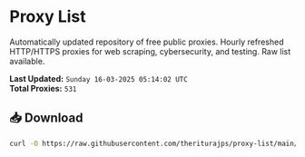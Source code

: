 # Proxy List

Automatically updated repository of free public proxies. Hourly refreshed HTTP/HTTPS proxies for web scraping, cybersecurity, and testing. Raw list available.

**Last Updated:** `Sunday 16-03-2025 05:14:02 UTC`  
**Total Proxies:** `531`

## 📥 Download
```bash
curl -O https://raw.githubusercontent.com/theriturajps/proxy-list/main/proxies.txt
